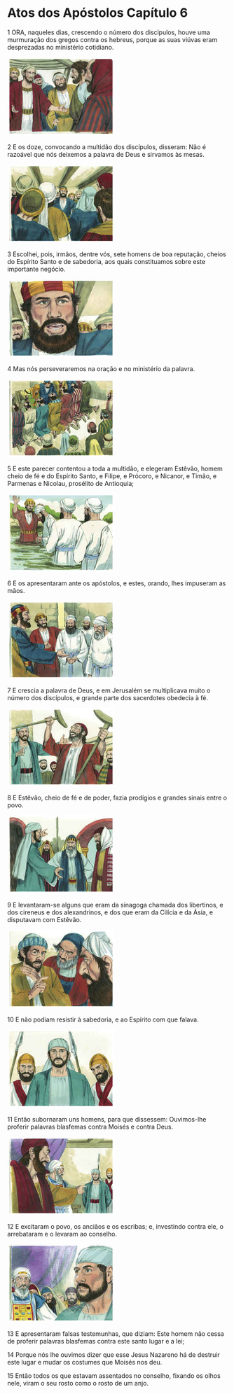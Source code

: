 # Atos dos Apóstolos Capítulo 6

1	ORA, naqueles dias, crescendo o número dos discípulos, houve uma murmuração dos gregos contra os hebreus, porque as suas viúvas eram desprezadas no ministério cotidiano.

![](.img/44_Ac_06_01_RG.jpg)

2	E os doze, convocando a multidão dos discípulos, disseram: Não é razoável que nós deixemos a palavra de Deus e sirvamos às mesas.

![](.img/44_Ac_06_02_RG.jpg)

3	Escolhei, pois, irmãos, dentre vós, sete homens de boa reputação, cheios do Espírito Santo e de sabedoria, aos quais constituamos sobre este importante negócio.

![](.img/44_Ac_06_03_RG.jpg)

4	Mas nós perseveraremos na oração e no ministério da palavra.

![](.img/44_Ac_06_04_RG.jpg)

5	E este parecer contentou a toda a multidão, e elegeram Estêvão, homem cheio de fé e do Espírito Santo, e Filipe, e Prócoro, e Nicanor, e Timão, e Parmenas e Nicolau, prosélito de Antioquia;

![](.img/44_Ac_06_05_RG.jpg)

6	E os apresentaram ante os apóstolos, e estes, orando, lhes impuseram as mãos.

![](.img/44_Ac_06_06_RG.jpg)

7	E crescia a palavra de Deus, e em Jerusalém se multiplicava muito o número dos discípulos, e grande parte dos sacerdotes obedecia à fé.

![](.img/44_Ac_06_07_RG.jpg)

8	E Estêvão, cheio de fé e de poder, fazia prodígios e grandes sinais entre o povo.

![](.img/44_Ac_06_08_RG.jpg)

9	E levantaram-se alguns que eram da sinagoga chamada dos libertinos, e dos cireneus e dos alexandrinos, e dos que eram da Cilícia e da Ásia, e disputavam com Estêvão.

![](.img/44_Ac_06_09_RG.jpg)

10	E não podiam resistir à sabedoria, e ao Espírito com que falava.

![](.img/44_Ac_06_10_RG.jpg)

11	Então subornaram uns homens, para que dissessem: Ouvimos-lhe proferir palavras blasfemas contra Moisés e contra Deus.

![](.img/44_Ac_06_11_RG.jpg)

12	E excitaram o povo, os anciãos e os escribas; e, investindo contra ele, o arrebataram e o levaram ao conselho.

![](.img/44_Ac_06_12_RG.jpg)

13	E apresentaram falsas testemunhas, que diziam: Este homem não cessa de proferir palavras blasfemas contra este santo lugar e a lei;

14	Porque nós lhe ouvimos dizer que esse Jesus Nazareno há de destruir este lugar e mudar os costumes que Moisés nos deu.

15	Então todos os que estavam assentados no conselho, fixando os olhos nele, viram o seu rosto como o rosto de um anjo.

